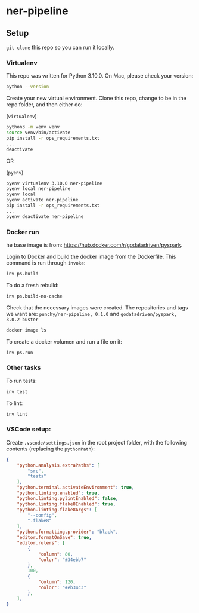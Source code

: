 # ner-pipeline


## Setup

`git clone` this repo so you can run it locally.

### Virtualenv

This repo was written for Python 3.10.0. On Mac, please check your version:
```bash
python --version
```


Create your new virtual environment. Clone this repo, change to be in the repo folder, and then either do:

(`virtualenv`)
```bash
python3 -m venv venv
source venv/bin/activate
pip install -r ops_requirements.txt
...
deactivate
```

OR

(`pyenv`)
```bash
pyenv virtualenv 3.10.0 ner-pipeline
pyenv local ner-pipeline
pyenv local
pyenv activate ner-pipeline
pip install -r ops_requirements.txt
...
pyenv deactivate ner-pipeline
```


### Docker run

he base image is from: <https://hub.docker.com/r/godatadriven/pyspark>.

Login to Docker and build the docker image from the Dockerfile. This command is run through `invoke`:
```bash
inv ps.build
```

To do a fresh rebuild:
```bash
inv ps.build-no-cache
```

Check that the necessary images were created. The repositories and tags we want are: `punchy/ner-pipeline, 0.1.0` and `godatadriven/pyspark, 3.0.2-buster`
```bash
docker image ls
```

To create a docker volumen and run a file on it:
```bash
inv ps.run
```

### Other tasks

To run tests:
```bash
inv test
```

To lint:
```bash
inv lint
```

### VSCode setup:

Create `.vscode/settings.json` in the root project folder, with the following contents (replacing the `pythonPath`):
```json
{
    "python.analysis.extraPaths": [
        "src",
        "tests"
    ],
    "python.terminal.activateEnvironment": true,
    "python.linting.enabled": true,
    "python.linting.pylintEnabled": false,
    "python.linting.flake8Enabled": true,
    "python.linting.flake8Args": [
        "--config",
        ".flake8"
    ],
    "python.formatting.provider": "black",
    "editor.formatOnSave": true,
    "editor.rulers": [
        {
            "column": 80,
            "color": "#34ebb7"
        },
        100,
        {
            "column": 120,
            "color": "#eb34c3"
        },
    ],
}
```

